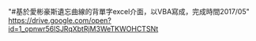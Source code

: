 "#基於愛彬豪斯遺忘曲線的背單字excel介面，以VBA寫成，完成時間2017/05"
https://drive.google.com/open?id=1_opnwr56lSJRqXbtRjM3WeTKWOHCTSNt

